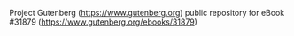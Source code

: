 Project Gutenberg (https://www.gutenberg.org) public repository for eBook #31879 (https://www.gutenberg.org/ebooks/31879)
